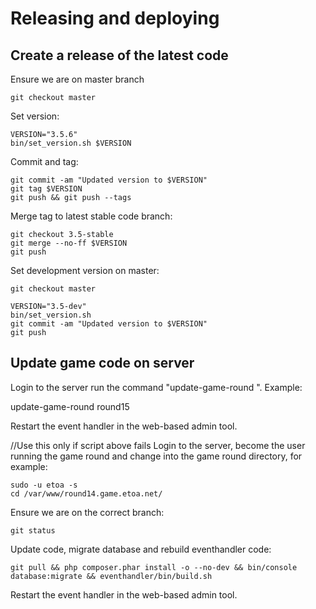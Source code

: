 Releasing and deploying
=======================

Create a release of the latest code
-----------------------------------

Ensure we are on master branch

	git checkout master

Set version:

	VERSION="3.5.6"
	bin/set_version.sh $VERSION

Commit and tag:

	git commit -am "Updated version to $VERSION"
	git tag $VERSION
	git push && git push --tags

Merge tag to latest stable code branch:

	git checkout 3.5-stable
	git merge --no-ff $VERSION
	git push

Set development version on master:

	git checkout master

	VERSION="3.5-dev"
	bin/set_version.sh
	git commit -am "Updated version to $VERSION"
	git push

Update game code on server
--------------------------

Login to the server
run the command "update-game-round <roundname>". Example:

  update-game-round round15

Restart the event handler in the web-based admin tool.

//Use this only if script above fails
Login to the server, become the user running the game round and change into the game round directory, for example:

	sudo -u etoa -s
	cd /var/www/round14.game.etoa.net/

Ensure we are on the correct branch:

	git status

Update code, migrate database and rebuild eventhandler code:

	git pull && php composer.phar install -o --no-dev && bin/console database:migrate && eventhandler/bin/build.sh

Restart the event handler in the web-based admin tool.
